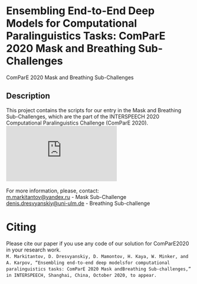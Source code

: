 # Ensembling End-to-End Deep Models for Computational Paralinguistics Tasks: ComParE 2020 Mask and Breathing Sub-Challenges
ComParE 2020 Mask and Breathing Sub-Challenges

## Description
This project contains the scripts for our entry in the Mask and Breathing Sub-Challenges, which are the part of the INTERSPEECH 2020 Computational Paralinguistics Challenge (ComParE 2020).
![1](https://github.com/DresvyanskiyDenis/compare20-MB/blob/master/pp_mask.pdf)






For more information, please, contact: \
m.markitantov@yandex.ru - Mask Sub-Challenge\
denis.dresvyanskiy@uni-ulm.de - Breathing Sub-challenge 

# Citing
Please cite our paper if you use any code of our solution for ComParE2020 in your research work. \
```M. Markitantov, D. Dresvyanskiy, D. Mamontov, H. Kaya, W. Minker, and A. Karpov, “Ensembling end-to-end deep modelsfor computational paralinguistics tasks: ComParE 2020 Mask andBreathing Sub-challenges,” in INTERSPEECH, Shanghai, China, October 2020, to appear.```
